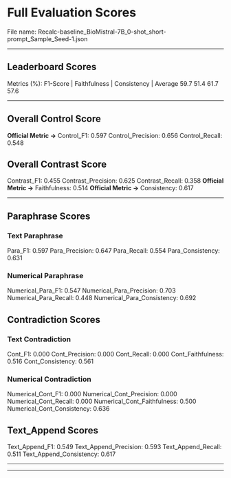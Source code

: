 # Full Evaluation Scores

File name: Recalc-baseline_BioMistral-7B_0-shot_short-prompt_Sample_Seed-1.json


---

## Leaderboard Scores

Metrics (%): F1-Score | Faithfulness | Consistency | Average
                59.7        51.4          61.7        57.6

---

## Overall Control Score

**Official Metric ->** Control_F1: 0.597
Control_Precision: 0.656
Control_Recall: 0.548

## Overall Contrast Score

Contrast_F1: 0.455
Contrast_Precision: 0.625
Contrast_Recall: 0.358
**Official Metric ->** Faithfulness: 0.514
**Official Metric ->** Consistency: 0.617

---


## Paraphrase Scores


### Text Paraphrase

Para_F1: 0.597
Para_Precision: 0.647
Para_Recall: 0.554
Para_Consistency: 0.631


### Numerical Paraphrase

Numerical_Para_F1: 0.547
Numerical_Para_Precision: 0.703
Numerical_Para_Recall: 0.448
Numerical_Para_Consistency: 0.692


## Contradiction Scores


### Text Contradiction

Cont_F1: 0.000
Cont_Precision: 0.000
Cont_Recall: 0.000
Cont_Faithfulness: 0.516
Cont_Consistency: 0.561


### Numerical Contradiction

Numerical_Cont_F1: 0.000
Numerical_Cont_Precision: 0.000
Numerical_Cont_Recall: 0.000
Numerical_Cont_Faithfulness: 0.500
Numerical_Cont_Consistency: 0.636


## Text_Append Scores

Text_Append_F1: 0.549
Text_Append_Precision: 0.593
Text_Append_Recall: 0.511
Text_Append_Consistency: 0.617

---


---

